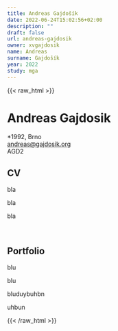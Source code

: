 ```yaml
---
title: Andreas Gajdošík
date: 2022-06-24T15:02:56+02:00
description: ""
draft: false
url: andreas-gajdosik
owner: xvgajdosik
name: Andreas
surname: Gajdošík
year: 2022
study: mga
---
```

{{< raw_html >}}
<h1>Andreas Gajdosik</h1>
<p>*1992, Brno<br><a href="mailto:andreas@gajdosik.org">andreas@gajdosik.org</a><br>AGD2</p>
<h2>CV</h2>
<p>bla</p>
<p>bla</p>
<p>bla</p>
<p>&nbsp;</p>
<h2>Portfolio</h2>
<p>blu</p>
<p>blu</p>
<p>bluduybuhbn</p>
<p>uhbun</p>
{{< /raw_html >}}
